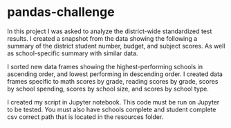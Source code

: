 # pandas-challenge

In this project I was asked to analyze the district-wide standardized test results.
I created a snapshot from the data showing the following a summary of the district student number, budget, and subject scores. 
As well as school-specific summary with similar data. 

I sorted new data frames showing the highest-performing schools in ascending order, and lowest performing in descending order.
I created data frames specific to math scores by grade, reading scores by grade, scores by school spending, scores by school size, and scores by school type. 

I created my script in Jupyter notebook. This code must be run on Jupyter to be tested. You must also have schools complete and student complete csv correct path that is located in the resources folder. 
